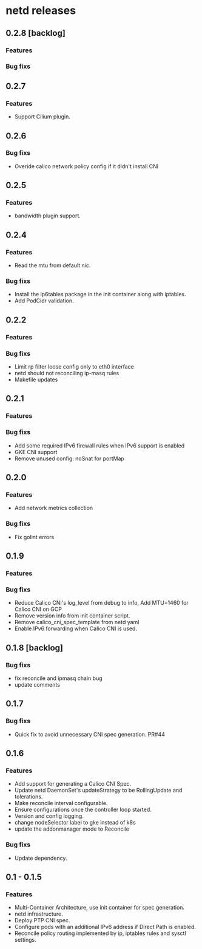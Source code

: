 # netd releases

## 0.2.8 [backlog]
### Features
### Bug fixs

## 0.2.7
### Features
 * Support Cilium plugin.

## 0.2.6
### Bug fixs
 * Overide calico network policy config if it didn't install CNI

## 0.2.5
### Features
 * bandwidth plugin support.

## 0.2.4
### Features
 * Read the mtu from default nic.
### Bug fixs
 * Install the ip6tables package in the init container along with iptables.
 * Add PodCidr validation.

## 0.2.2
### Features
### Bug fixs
 * Limit rp filter loose config only to eth0 interface
 * netd should not reconciling ip-masq rules
 * Makefile updates

## 0.2.1
### Features
### Bug fixs
 * Add some required IPv6 firewall rules when IPv6 support is enabled
 * GKE CNI support
 * Remove unused config: noSnat for portMap

## 0.2.0
### Features
 * Add network metrics collection
### Bug fixs
 * Fix golint errors

## 0.1.9
### Features
### Bug fixs
 * Reduce Calico CNI's log_level from debug to info, Add MTU=1460 for Calico CNI on GCP
 * Remove version info from init container script.
 * Remove calico_cni_spec_template from netd yaml
 * Enable IPv6 forwarding when Calico CNI is used.

## 0.1.8 [backlog]
### Bug fixs
 * fix reconcile and ipmasq chain bug
 * update comments

## 0.1.7
### Bug fixs
 * Quick fix to avoid unnecessary CNI spec generation. PR#44

## 0.1.6
### Features
 * Add support for generating a Calico CNI Spec.
 * Update netd DaemonSet's updateStrategy to be RollingUpdate and tolerations.
 * Make reconcile interval configurable.
 * Ensure configurations once the controller loop started.
 * Version and config logging.
 * change nodeSelector label to gke instead of k8s
 * update the addonmanager mode to Reconcile
### Bug fixs
 * Update dependency.

## 0.1 - 0.1.5
### Features
 * Multi-Container Architecture, use init container for spec generation.
 * netd infrastructure.
 * Deploy PTP CNI spec.
 * Configure pods with an additional IPv6 address if Direct Path is enabled.
 * Reconcile policy routing implemented by ip, iptables rules and sysctl settings.
